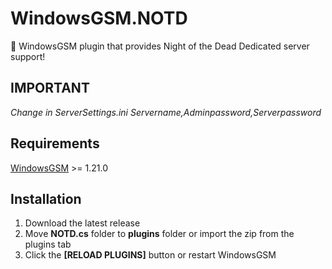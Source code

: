 # WindowsGSM.NOTD
🧩 WindowsGSM plugin that provides Night of the Dead Dedicated server support!

## IMPORTANT
*Change in ServerSettings.ini Servername,Adminpassword,Serverpassword*

## Requirements
[WindowsGSM](https://github.com/WindowsGSM/WindowsGSM) >= 1.21.0

## Installation
1. Download the latest release
1. Move **NOTD.cs** folder to **plugins** folder or import the zip from the plugins tab
1. Click the **[RELOAD PLUGINS]** button or restart WindowsGSM
